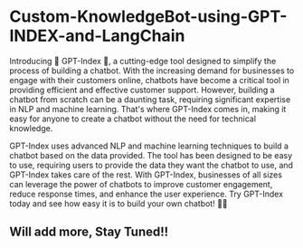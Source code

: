 # Custom-KnowledgeBot-using-GPT-INDEX-and-LangChain

Introducing 🤖 GPT-Index 🚀, a cutting-edge tool designed to simplify the process of building a chatbot. With the increasing demand for businesses to engage with their customers online, chatbots have become a critical tool in providing efficient and effective customer support. However, building a chatbot from scratch can be a daunting task, requiring significant expertise in NLP and machine learning. That's where GPT-Index comes in, making it easy for anyone to create a chatbot without the need for technical knowledge.

GPT-Index uses advanced NLP and machine learning techniques to build a chatbot based on the data provided. The tool has been designed to be easy to use, requiring users to provide the data they want the chatbot to use, and GPT-Index takes care of the rest. With GPT-Index, businesses of all sizes can leverage the power of chatbots to improve customer engagement, reduce response times, and enhance the user experience. Try GPT-Index today and see how easy it is to build your own chatbot! 🤖💬


## Will add more, Stay Tuned!!
